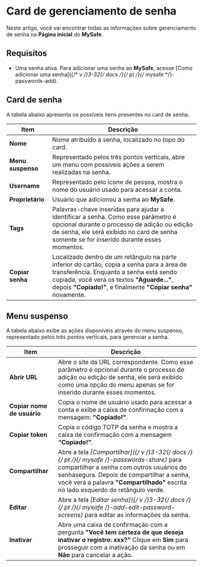 # Card de gerenciamento de senha

Neste artigo, você vai encontrar todas as informações sobre gerenciamento de senha na **Página inicial** do **MySafe**. 

## Requisitos

* Uma senha ativa. Para adicionar uma senha ao **MySafe**, acesse [Como adicionar uma senha]({/* v */}3-32{/* docs */}{/* pt */}{/* mysafe */}-passwords-add).

## Card de senha
A tabela abaixo apresenta os possíveis itens presentes no card de senha. 


| Item | Descrição |
| --- | --- |
| **Nome** | Nome atribuído à senha, localizado no topo do card. |
| **Menu suspenso** | Representado pelos três pontos verticais, abre um menu com possíveis ações a serem realizadas na senha. |
| **Username** | Representado pelo ícone de pessoa, mostra o nome do usuário usado para acessar a conta. |
| **Proprietário** | Usuário que adicionou a senha ao **MySafe**. |
| **Tags** | Palavras-chave inseridas para ajudar a identificar a senha. Como esse parâmetro é opcional durante o processo de adição ou edição de senha, ele será exibido no card de senha somente se for inserido durante esses momentos. |
| **Copiar senha** | Localizado dentro de um retângulo na parte inferior do cartão, copia a senha para a área de transferência. Enquanto a senha está sendo copiada, você verá os textos **"Aguarde..."**, depois **"Copiado!"**, e finalmente **"Copiar senha"** novamente. |

## Menu suspenso

A tabela abaixo exibe as ações disponíveis através do menu suspenso, representado pelos três pontos verticais, para gerenciar a senha.


| Item | Descrição |
| --- | --- |
| **Abrir URL** | Abre o site da URL correspondente. Como esse parâmetro é opcional durante o processo de adição ou edição de senha, ele será exibido como uma opção do menu apenas se for inserido durante esses momentos. |
| **Copiar nome de usuário** | Copia o nome de usuário usado para acessar a conta e exibe a caixa de confirmação com a mensagem: **"Copiado!"**. |
| **Copiar token** | Copia o código TOTP da senha e mostra a caixa de confirmação com a mensagem **“Copiado!”**. |
| **Compartilhar** | Abre a tela **[Compartilhar]({/* v */}3-32{/* docs */}{/* pt */}{/* mysafe */}-passwords-share)** para compartilhar a senha com outros usuários do senhasegura. Depois de compartilhar a senha, você verá a palavra **"Compartilhado"** escrita no lado esquerdo do retângulo verde. |
| **Editar** | Abre a tela **[Editar senha]({/* v */}3-32{/* docs */}{/* pt */}{/* mysafe */}-add-edit-password-screens)** para editar as informações da senha. |
| **Inativar** | Abre uma caixa de confirmação com a pergunta **"Você tem certeza de que deseja inativar o registro: xxx?"** Clique em **Sim** para prosseguir com a inativação da senha ou em **Não** para cancelar a ação. |



